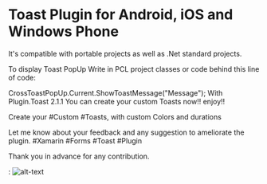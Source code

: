 # Toast Plugin for Android, iOS  and Windows Phone
It's compatible with portable projects as well as .Net standard projects.

To display Toast PopUp Write in PCL project classes or code behind  this line of code: 

CrossToastPopUp.Current.ShowToastMessage("Message");
With Plugin.Toast 2.1.1  You can create your custom Toasts  now!! enjoy!!

Create your #Custom #Toasts, with custom Colors and durations

Let me know about your feedback and any suggestion to ameliorate the plugin.
#Xamarin #Forms #Toast #Plugin

Thank you in advance for any contribution.

: ![alt-text](https://github.com/ishrakland/Toast/blob/master/IMG/Toast2.1.1.gif)
